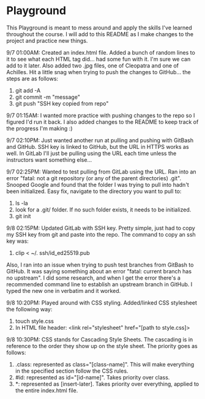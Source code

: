 # Playground
This Playground is meant to mess around and apply the skills I've learned throughout the course. I will add to this README as I make changes to the project and practice new things.  

9/7 01:00AM:  Created an index.html file.  Added a bunch of random lines to it to see what each HTML tag did...  had some fun with it.  I'm sure we can add to it later.  Also added two .jpg files, one of Cleopatra and one of Achilles.  Hit a little snag when trying to push the changes to GitHub...  the steps are as follows:
1. git add -A
2. git commit -m "message"
3. git push "SSH key copied from repo"

9/7 01:15AM:  I wanted more practice with pushing changes to the repo so I figured I'd run it back.  I also added changes to the README to keep track of the progress I'm making :)

9/7 02:10PM:  Just wanted another run at pulling and pushing with GitBash and GitHub.  SSH key is linked to GitHub, but the URL in HTTPS works as well.  In GitLab I'll just be pulling using the URL each time unless the instructors want something else...

9/7 02:25PM:  Wanted to test pulling from GitLab using the URL.  Ran into an error "fatal: not a git repository (or any of the parent directories) .git".  Snooped Google and found that the folder I was trying to pull into hadn't been initialized.  Easy fix, navigate to the directory you want to pull to:
1. ls -la
2. look for a .git/ folder.  If no such folder exists, it needs to be initialized.
3. git init

9/8 02:15PM:  Updated GitLab with SSH key.  Pretty simple, just had to copy my SSH key from git and paste into the repo.  The command to copy an ssh key was:
1. clip < ~/. ssh/id_ed25519.pub

Also, I ran into an issue when trying to push test branches from GitBash to GitHub.  It was saying something about an error "fatal: current branch has no upstream".  I did some research, and when I get the error there's a recommended command line to establish an upstream branch in GitHub.  I typed the new one in verbatim and it worked.

9/8 10:20PM:  Played around with CSS styling.  Added/linked CSS stylesheet the following way:
1. touch style.css
2. In HTML file header:  <link rel="stylesheet" href="[path to style.css]>

9/8 10:30PM:  CSS stands for Cascading Style Sheets.  The cascading is in reference to the order they show up on the style sheet.  The priority goes as follows:
1. .class:  represented as class="[class-name]".  This will make everything in the specified section follow the CSS rules.
2. #id:  represented as id="[id-name]".  Takes priority over class.
3. *:  represented as [insert-later].  Takes priority over everything, applied to the entire index.html file.